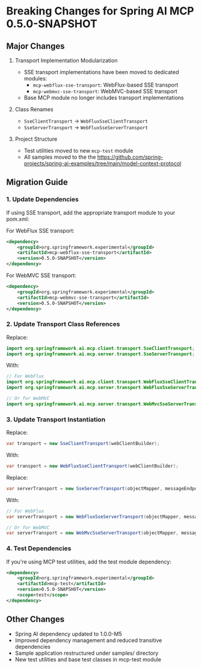 # Breaking Changes for Spring AI MCP 0.5.0-SNAPSHOT

## Major Changes

1. Transport Implementation Modularization
   - SSE transport implementations have been moved to dedicated modules:
     - `mcp-webflux-sse-transport`: WebFlux-based SSE transport
     - `mcp-webmvc-sse-transport`: WebMVC-based SSE transport
   - Base MCP module no longer includes transport implementations

2. Class Renames
   - `SseClientTransport` → `WebFluxSseClientTransport`
   - `SseServerTransport` → `WebFluxSseServerTransport`

3. Project Structure
   - Test utilities moved to new `mcp-test` module
   - All samples moved to the the https://github.com/spring-projects/spring-ai-examples/tree/main/model-context-protocol

## Migration Guide

### 1. Update Dependencies

If using SSE transport, add the appropriate transport module to your pom.xml:

For WebFlux SSE transport:
```xml
<dependency>
    <groupId>org.springframework.experimental</groupId>
    <artifactId>mcp-webflux-sse-transport</artifactId>
    <version>0.5.0-SNAPSHOT</version>
</dependency>
```

For WebMVC SSE transport:
```xml
<dependency>
    <groupId>org.springframework.experimental</groupId>
    <artifactId>mcp-webmvc-sse-transport</artifactId>
    <version>0.5.0-SNAPSHOT</version>
</dependency>
```

### 2. Update Transport Class References

Replace:
```java
import org.springframework.ai.mcp.client.transport.SseClientTransport;
import org.springframework.ai.mcp.server.transport.SseServerTransport;
```

With:
```java
// For WebFlux
import org.springframework.ai.mcp.client.transport.WebFluxSseClientTransport;
import org.springframework.ai.mcp.server.transport.WebFluxSseServerTransport;

// Or for WebMVC
import org.springframework.ai.mcp.server.transport.WebMvcSseServerTransport;
```

### 3. Update Transport Instantiation

Replace:
```java
var transport = new SseClientTransport(webClientBuilder);
```

With:
```java
var transport = new WebFluxSseClientTransport(webClientBuilder);
```

Replace:
```java
var serverTransport = new SseServerTransport(objectMapper, messageEndpoint);
```

With:
```java
// For WebFlux
var serverTransport = new WebFluxSseServerTransport(objectMapper, messageEndpoint);

// Or for WebMVC
var serverTransport = new WebMvcSseServerTransport(objectMapper, messageEndpoint);
```

### 4. Test Dependencies

If you're using MCP test utilities, add the test module dependency:

```xml
<dependency>
    <groupId>org.springframework.experimental</groupId>
    <artifactId>mcp-test</artifactId>
    <version>0.5.0-SNAPSHOT</version>
    <scope>test</scope>
</dependency>
```

## Other Changes

- Spring AI dependency updated to 1.0.0-M5
- Improved dependency management and reduced transitive dependencies
- Sample application restructured under samples/ directory
- New test utilities and base test classes in mcp-test module
